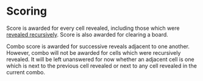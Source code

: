# Scoring

Score is awarded for every cell revealed, including those which were [revealed
recursively](./board.md#recursive-reveal). Score is also awarded for clearing a board.

Combo score is awarded for successive reveals adjacent to one another. However, combo will not be
awarded for cells which were recursively revealed. It will be left unanswered for now whether an
adjacent cell is one which is next to the previous cell revealed or next to any cell revealed in the
current combo.
